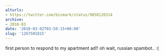 ```yaml
---
alturls:
- https://twitter.com/bismark/status/9858120314
archive:
- 2010-03
date: '2010-03-02T03:50:15+00:00'
slug: '1267501815'
---
```


first person to respond to my apartment ad!! oh wait, russian spambot.. :(

